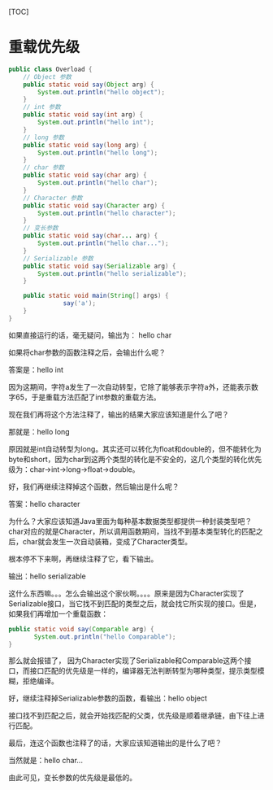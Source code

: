 [TOC]

# 重载优先级

```java
public class Overload {
    // Object 参数
    public static void say(Object arg) {
        System.out.println("hello object");
    }   
    // int 参数
    public static void say(int arg) {
        System.out.println("hello int");
    }
    // long 参数
    public static void say(long arg) {
        System.out.println("hello long");
    }
    // char 参数
    public static void say(char arg) {
        System.out.println("hello char");
    }
    // Character 参数
    public static void say(Character arg) {
        System.out.println("hello character");
    }
    // 变长参数
    public static void say(char... arg) {
        System.out.println("hello char...");
    }
    // Serializable 参数
    public static void say(Serializable arg) {
        System.out.println("hello serializable");
    }

    public static void main(String[] args) {
               say('a');
    }
}
```
如果直接运行的话，毫无疑问，输出为： hello char

如果将char参数的函数注释之后，会输出什么呢？

答案是：hello int

因为这期间，字符a发生了一次自动转型，它除了能够表示字符a外，还能表示数字65，于是重载方法匹配了int参数的重载方法。

现在我们再将这个方法注释了，输出的结果大家应该知道是什么了吧？

那就是：hello long

原因就是int自动转型为long。其实还可以转化为float和double的，但不能转化为byte和short，因为char到这两个类型的转化是不安全的，这几个类型的转化优先级为：char->int->long->float->double。

好，我们再继续注释掉这个函数，然后输出是什么呢？

答案：hello character

为什么？大家应该知道Java里面为每种基本数据类型都提供一种封装类型吧？char对应的就是Character，所以调用函数期间，当找不到基本类型转化的匹配之后，char就会发生一次自动装箱，变成了Character类型。

根本停不下来啊，再继续注释了它，看下输出。

输出：hello serializable

这什么东西嘛。。。怎么会输出这个家伙啊。。。。原来是因为Character实现了Serializable接口，当它找不到匹配的类型之后，就会找它所实现的接口。但是，如果我们再增加一个重载函数：

```Java
public static void say(Comparable arg) {
       System.out.println("hello Comparable");
}
```


那么就会报错了， 因为Character实现了Serializable和Comparable这两个接口，而接口匹配的优先级是一样的，编译器无法判断转型为哪种类型，提示类型模糊，拒绝编译。

好，继续注释掉Serializable参数的函数，看输出：hello object

接口找不到匹配之后，就会开始找匹配的父类，优先级是顺着继承链，由下往上进行匹配。

最后，连这个函数也注释了的话，大家应该知道输出的是什么了吧？

当然就是：hello char...

由此可见，变长参数的优先级是最低的。
